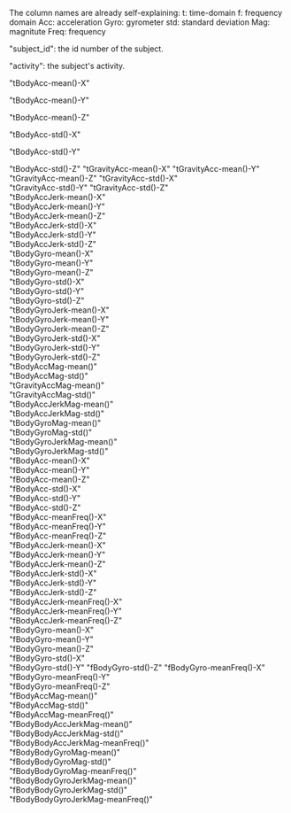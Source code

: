 The column names are already self-explaining:
t: time-domain
f: frequency domain
Acc: acceleration
Gyro: gyrometer
std: standard deviation
Mag: magnitute
Freq: frequency

"subject_id": the id number of the subject.

"activity": the subject's activity.

"tBodyAcc-mean()-X"

"tBodyAcc-mean()-Y"

"tBodyAcc-mean()-Z"

"tBodyAcc-std()-X"

"tBodyAcc-std()-Y"

"tBodyAcc-std()-Z"
"tGravityAcc-mean()-X"
"tGravityAcc-mean()-Y"
"tGravityAcc-mean()-Z"
"tGravityAcc-std()-X"            
"tGravityAcc-std()-Y"
"tGravityAcc-std()-Z"            
"tBodyAccJerk-mean()-X"          
"tBodyAccJerk-mean()-Y"     
"tBodyAccJerk-mean()-Z"          
"tBodyAccJerk-std()-X"           
"tBodyAccJerk-std()-Y"    
"tBodyAccJerk-std()-Z"      
"tBodyGyro-mean()-X"             
"tBodyGyro-mean()-Y"            
"tBodyGyro-mean()-Z"             
"tBodyGyro-std()-X"              
"tBodyGyro-std()-Y"              
"tBodyGyro-std()-Z"              
"tBodyGyroJerk-mean()-X"         
"tBodyGyroJerk-mean()-Y"         
"tBodyGyroJerk-mean()-Z"         
"tBodyGyroJerk-std()-X"          
"tBodyGyroJerk-std()-Y"          
"tBodyGyroJerk-std()-Z"         
"tBodyAccMag-mean()"             
"tBodyAccMag-std()"             
"tGravityAccMag-mean()"          
"tGravityAccMag-std()"           
"tBodyAccJerkMag-mean()"        
"tBodyAccJerkMag-std()"          
"tBodyGyroMag-mean()"            
"tBodyGyroMag-std()"            
"tBodyGyroJerkMag-mean()"        
"tBodyGyroJerkMag-std()"         
"fBodyAcc-mean()-X"           
"fBodyAcc-mean()-Y"            
"fBodyAcc-mean()-Z"              
"fBodyAcc-std()-X"             
"fBodyAcc-std()-Y"             
"fBodyAcc-std()-Z"               
"fBodyAcc-meanFreq()-X"        
"fBodyAcc-meanFreq()-Y"          
"fBodyAcc-meanFreq()-Z"          
"fBodyAccJerk-mean()-X"        
"fBodyAccJerk-mean()-Y"          
"fBodyAccJerk-mean()-Z"          
"fBodyAccJerk-std()-X"        
"fBodyAccJerk-std()-Y"          
"fBodyAccJerk-std()-Z"           
"fBodyAccJerk-meanFreq()-X"   
"fBodyAccJerk-meanFreq()-Y"     
"fBodyAccJerk-meanFreq()-Z"      
"fBodyGyro-mean()-X"          
"fBodyGyro-mean()-Y"            
"fBodyGyro-mean()-Z"             
"fBodyGyro-std()-X"           
"fBodyGyro-std()-Y"
"fBodyGyro-std()-Z"
"fBodyGyro-meanFreq()-X"     
"fBodyGyro-meanFreq()-Y"     
"fBodyGyro-meanFreq()-Z"     
"fBodyAccMag-mean()"     
"fBodyAccMag-std()"     
"fBodyAccMag-meanFreq()"     
"fBodyBodyAccJerkMag-mean()"     
"fBodyBodyAccJerkMag-std()"     
"fBodyBodyAccJerkMag-meanFreq()"     
"fBodyBodyGyroMag-mean()"     
"fBodyBodyGyroMag-std()"     
"fBodyBodyGyroMag-meanFreq()"     
"fBodyBodyGyroJerkMag-mean()"     
"fBodyBodyGyroJerkMag-std()"     
"fBodyBodyGyroJerkMag-meanFreq()"
